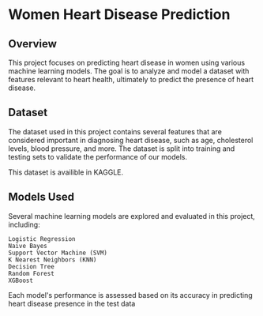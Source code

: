 # Women Heart Disease Prediction
## Overview
This project focuses on predicting heart disease in women using various machine learning models. The goal is to analyze and model a dataset with features relevant to heart health, ultimately to predict the presence of heart disease.
## Dataset
The dataset used in this project contains several features that are considered important in diagnosing heart disease, such as age, cholesterol levels, blood pressure, and more. The dataset is split into training and testing sets to validate the performance of our models.

This dataset is availible in KAGGLE.

## Models Used
Several machine learning models are explored and evaluated in this project, including:

    Logistic Regression
    Naive Bayes
    Support Vector Machine (SVM)
    K Nearest Neighbors (KNN)
    Decision Tree
    Random Forest
    XGBoost

Each model's performance is assessed based on its accuracy in predicting heart disease presence in the test data

